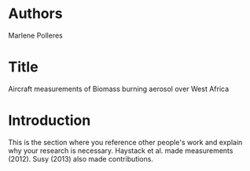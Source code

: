 # Authors
Marlene Polleres

# Title
Aircraft measurements of Biomass burning aerosol over West Africa

# Introduction
This is the section where you reference other people's work and explain why your research is necessary.
Haystack et al. made measurements (2012). Susy (2013) also made contributions.

